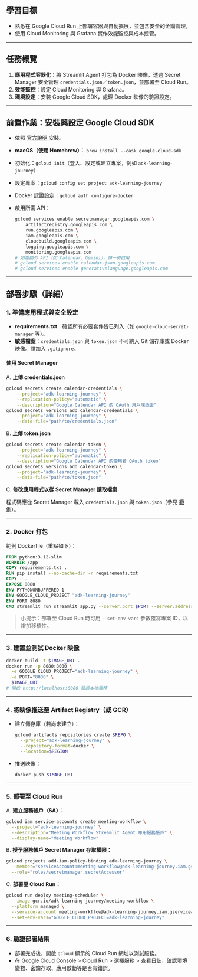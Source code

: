 ## 學習目標

* 熟悉在 Google Cloud Run 上部署容器與自動擴展，並包含安全的金鑰管理。
* 使用 Cloud Monitoring 與 Grafana 實作效能監控與成本控管。

---

## 任務概覽

1. **應用程式容器化**：將 Streamlit Agent 打包為 Docker 映像，透過 Secret Manager 安全管理 `credentials.json`／`token.json`，並部署至 Cloud Run。
2. **效能監控**：設定 Cloud Monitoring 與 Grafana。
3. **環境設定**：安裝 Google Cloud SDK，處理 Docker 映像的驗證設定。

---

## 前置作業：安裝與設定 Google Cloud SDK

* 依照 [官方說明](https://cloud.google.com/sdk/docs/install) 安裝。
* **macOS（使用 Homebrew）：** `brew install --cask google-cloud-sdk`
* 初始化：`gcloud init`（登入、設定或建立專案，例如 `adk-learning-journey`）
* 設定專案：`gcloud config set project adk-learning-journey`
* Docker 認證設定：`gcloud auth configure-docker`
* 啟用所需 API：

  ```bash
  gcloud services enable secretmanager.googleapis.com \
      artifactregistry.googleapis.com \
      run.googleapis.com \
      iam.googleapis.com \
      cloudbuild.googleapis.com \
      logging.googleapis.com \
      monitoring.googleapis.com
  # 如需額外 API（如 Calendar、Gemini），請一併啟用
  # gcloud services enable calendar-json.googleapis.com
  # gcloud services enable generativelanguage.googleapis.com
  ```

---

## 部署步驟（詳細）

### 1. 準備應用程式與安全設定

* **requirements.txt**：確認所有必要套件皆已列入（如 `google-cloud-secret-manager` 等）。
* **敏感檔案**：`credentials.json` 與 `token.json` 不可納入 Git 儲存庫或 Docker 映像。請加入 `.gitignore`。

#### 使用 Secret Manager

A. **上傳 credentials.json**

```bash
gcloud secrets create calendar-credentials \
    --project="adk-learning-journey" \
    --replication-policy="automatic" \
    --description="Google Calendar API 的 OAuth 用戶端憑證"
gcloud secrets versions add calendar-credentials \
    --project="adk-learning-journey" \
    --data-file="path/to/credentials.json"
```

B. **上傳 token.json**

```bash
gcloud secrets create calendar-token \
    --project="adk-learning-journey" \
    --replication-policy="automatic" \
    --description="Google Calendar API 的使用者 OAuth token"
gcloud secrets versions add calendar-token \
    --project="adk-learning-journey" \
    --data-file="path/to/token.json"
```

C. **修改應用程式以從 Secret Manager 讀取檔案**

程式碼應從 Secret Manager 載入 `credentials.json` 與 `token.json`（參見 [範例](https://github.com/wisehuang/adk-learning-journey/blob/main/meeting_workflow/common/google_auth.py)）。

---

### 2. Docker 打包

範例 Dockerfile（重點如下）：

```dockerfile
FROM python:3.12-slim
WORKDIR /app
COPY requirements.txt .
RUN pip install --no-cache-dir -r requirements.txt
COPY . .
EXPOSE 8080
ENV PYTHONUNBUFFERED 1
ENV GOOGLE_CLOUD_PROJECT "adk-learning-journey"
ENV PORT 8080
CMD streamlit run streamlit_app.py --server.port $PORT --server.address 0.0.0.0
```

> 小提示：部署至 Cloud Run 時可用 `--set-env-vars` 參數覆寫專案 ID，以增加移植性。

---

### 3. 建置並測試 Docker 映像

```bash
docker build -t $IMAGE_URI .
docker run -p 8080:8080 \
  -e GOOGLE_CLOUD_PROJECT="adk-learning-journey" \
  -e PORT="8080" \
  $IMAGE_URI
# 開啟 http://localhost:8080 驗證本地服務
```

---

### 4. 將映像推送至 Artifact Registry（或 GCR）

* 建立儲存庫（若尚未建立）：

  ```bash
  gcloud artifacts repositories create $REPO \
    --project="adk-learning-journey" \
    --repository-format=docker \
    --location=$REGION
  ```

* 推送映像：

  ```bash
  docker push $IMAGE_URI
  ```

---

### 5. 部署至 Cloud Run

A. **建立服務帳戶（SA）：**

```bash
gcloud iam service-accounts create meeting-workflow \
  --project="adk-learning-journey" \
  --description="Meeting Workflow Streamlit Agent 專用服務帳戶" \
  --display-name="Meeting Workflow"
```

B. **授予服務帳戶 Secret Manager 存取權限：**

```bash
gcloud projects add-iam-policy-binding adk-learning-journey \
  --member="serviceAccount:meeting-workflow@adk-learning-journey.iam.gserviceaccount.com" \
  --role="roles/secretmanager.secretAccessor"
```

C. **部署至 Cloud Run：**

```bash
gcloud run deploy meeting-scheduler \
  --image gcr.io/adk-learning-journey/meeting-workflow \
  --platform managed \
  --service-account meeting-workflow@adk-learning-journey.iam.gserviceaccount.com \
  --set-env-vars="GOOGLE_CLOUD_PROJECT=adk-learning-journey"
```

---

### 6. 驗證部署結果

* 部署完成後，開啟 `gcloud` 顯示的 Cloud Run 網址以測試服務。
* 在 Google Cloud Console > Cloud Run > 選擇服務 > 查看日誌，確認環境變數、密鑰存取、應用啟動等是否有錯誤。
